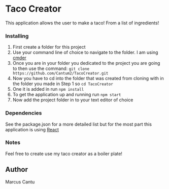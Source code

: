 # Taco Creator
This application allows the user to make a taco! From a list of ingredients!

### Installing
1. First create a folder for this project
2. Use your command line of choice to navigate to the folder. I am using [cmder](http://cmder.net/)
3. Once you are in your folder you dedicated to the project you are going to then use the command: ```git clone https://github.com/Cantum2/TacoCreator.git```
4. Now you have to cd into the folder that was created from cloning with in the folder you made in Step 1 so ```cd TacoCreator```
5. One it is added in run ```npm install```
6. To get the application up and running run ```npm start```
7. Now add the project folder in to your text editor of choice

### Dependencies
See the package.json for a more detailed list but for the most part this application is using [React](https://reactjs.org/docs/getting-started.html)

### Notes
Feel free to create use my taco creator as a boiler plate!

## Author
Marcus Cantu
